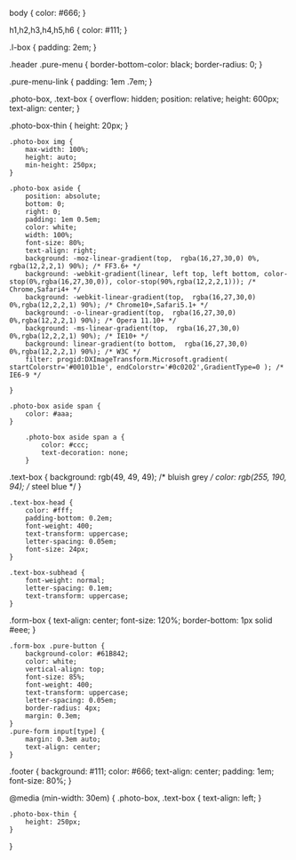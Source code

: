   
body {
    color: #666;
}

h1,h2,h3,h4,h5,h6 {
    color: #111;
}

.l-box {
    padding: 2em;
}

.header .pure-menu {
    border-bottom-color: black;
    border-radius: 0;
}

.pure-menu-link {
    padding: 1em .7em;
}

.photo-box, .text-box {
    overflow: hidden;
    position: relative;
    height: 600px;
    text-align: center;
}

.photo-box-thin {
    height: 20px;
}


    .photo-box img {
        max-width: 100%;
        height: auto;
        min-height: 250px;
    }

    .photo-box aside {
        position: absolute;
        bottom: 0;
        right: 0;
        padding: 1em 0.5em;
        color: white;
        width: 100%;
        font-size: 80%;
        text-align: right;
        background: -moz-linear-gradient(top,  rgba(16,27,30,0) 0%, rgba(12,2,2,1) 90%); /* FF3.6+ */
        background: -webkit-gradient(linear, left top, left bottom, color-stop(0%,rgba(16,27,30,0)), color-stop(90%,rgba(12,2,2,1))); /* Chrome,Safari4+ */
        background: -webkit-linear-gradient(top,  rgba(16,27,30,0) 0%,rgba(12,2,2,1) 90%); /* Chrome10+,Safari5.1+ */
        background: -o-linear-gradient(top,  rgba(16,27,30,0) 0%,rgba(12,2,2,1) 90%); /* Opera 11.10+ */
        background: -ms-linear-gradient(top,  rgba(16,27,30,0) 0%,rgba(12,2,2,1) 90%); /* IE10+ */
        background: linear-gradient(to bottom,  rgba(16,27,30,0) 0%,rgba(12,2,2,1) 90%); /* W3C */
        filter: progid:DXImageTransform.Microsoft.gradient( startColorstr='#00101b1e', endColorstr='#0c0202',GradientType=0 ); /* IE6-9 */

    }

    .photo-box aside span {
        color: #aaa;
    }

        .photo-box aside span a {
            color: #ccc;
            text-decoration: none;
        }

.text-box {
    background: rgb(49, 49, 49); /* bluish grey */
    color: rgb(255, 190, 94); /* steel blue */
}

    .text-box-head {
        color: #fff;
        padding-bottom: 0.2em;
        font-weight: 400;
        text-transform: uppercase;
        letter-spacing: 0.05em;
        font-size: 24px;
    }

    .text-box-subhead {
        font-weight: normal;
        letter-spacing: 0.1em;
        text-transform: uppercase;
    }

.form-box {
    text-align: center;
    font-size: 120%;
    border-bottom: 1px solid #eee;
}

    .form-box .pure-button {
        background-color: #61B842;
        color: white;
        vertical-align: top;
        font-size: 85%;
        font-weight: 400;
        text-transform: uppercase;
        letter-spacing: 0.05em;
        border-radius: 4px;
        margin: 0.3em;
    }
    .pure-form input[type] {
        margin: 0.3em auto;
        text-align: center;
    }

.footer {
    background: #111;
    color: #666;
    text-align: center;
    padding: 1em;
    font-size: 80%;
}

@media (min-width: 30em) {
    .photo-box, .text-box {
        text-align: left;
    }

    .photo-box-thin {
        height: 250px;
    }
}<html>
<div class="row">
							<article class="col-6 col-12-xsmall work-item">
								<img src="images/11.JPG" alt=""/>
	                                                </article>
							<article class="col-6 col-12-xsmall work-item">
								<img src="images/12.JPG" alt=""/></a>
	                                                </article>
							<article class="col-6 col-12-xsmall work-item">
								<img src="images/13.JPG" alt=""/></a>
	                                                </article>
							<article class="col-6 col-12-xsmall work-item">
								<img src="images/14.JPG" alt=""/></a>
	                                                </article>
							<article class="col-6 col-12-xsmall work-item">
								<img src="images/15.JPG" alt=""/></a>
	                                                </article>
							
</html>
							
